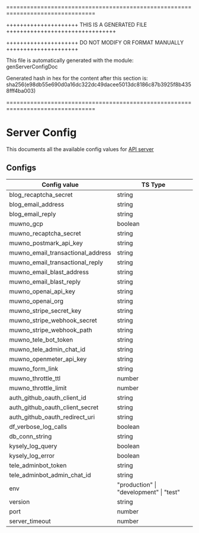 ================================================================================

+++++++++++++++++++++ THIS IS A GENERATED FILE ++++++++++++++++++++++++++++++++

+++++++++++++++++++++ DO NOT MODIFY OR FORMAT MANUALLY +++++++++++++++++++++

This file is automatically generated with the module:  
genServerConfigDoc

Generated hash in hex for the content after this section is:  
sha256(e98db55e690d0a16dc322dc49dacee5013dc8186c87b3925f8b4358fff4ba003)

================================================================================
# Server Config

This documents all the available config values for [API server](../api/)

## Configs

| Config value                      | TS Type                                 |
| --------------------------------- | --------------------------------------- |
| blog_recaptcha_secret             | string                                  |
| blog_email_address                | string                                  |
| blog_email_reply                  | string                                  |
| muwno_gcp                         | boolean                                 |
| muwno_recaptcha_secret            | string                                  |
| muwno_postmark_api_key            | string                                  |
| muwno_email_transactional_address | string                                  |
| muwno_email_transactional_reply   | string                                  |
| muwno_email_blast_address         | string                                  |
| muwno_email_blast_reply           | string                                  |
| muwno_openai_api_key              | string                                  |
| muwno_openai_org                  | string                                  |
| muwno_stripe_secret_key           | string                                  |
| muwno_stripe_webhook_secret       | string                                  |
| muwno_stripe_webhook_path         | string                                  |
| muwno_tele_bot_token              | string                                  |
| muwno_tele_admin_chat_id          | string                                  |
| muwno_openmeter_api_key           | string                                  |
| muwno_form_link                   | string                                  |
| muwno_throttle_ttl                | number                                  |
| muwno_throttle_limit              | number                                  |
| auth_github_oauth_client_id       | string                                  |
| auth_github_oauth_client_secret   | string                                  |
| auth_github_oauth_redirect_uri    | string                                  |
| df_verbose_log_calls              | boolean                                 |
| db_conn_string                    | string                                  |
| kysely_log_query                  | boolean                                 |
| kysely_log_error                  | boolean                                 |
| tele_adminbot_token               | string                                  |
| tele_adminbot_admin_chat_id       | string                                  |
| env                               | "production" \| "development" \| "test" |
| version                           | string                                  |
| port                              | number                                  |
| server_timeout                    | number                                  |
